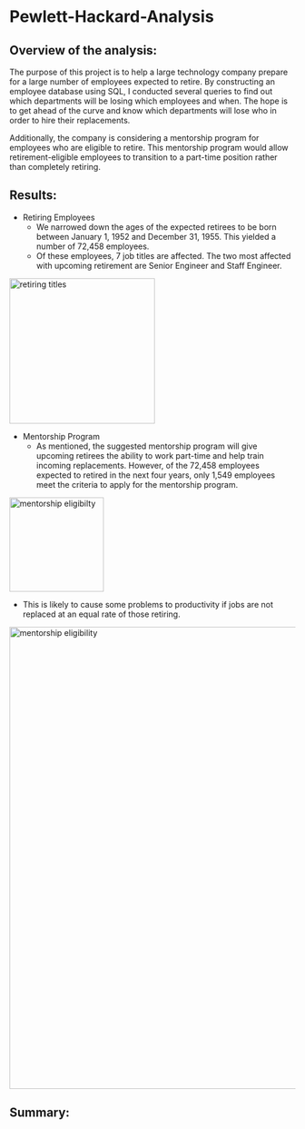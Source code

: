 # Pewlett-Hackard-Analysis

## Overview of the analysis:
The purpose of this project is to help a large technology company prepare for a large number of employees expected to retire. By constructing an employee database using SQL, I conducted several queries to find out which departments will be losing which employees and when. The hope is to get ahead of the curve and know which departments will lose who in order to hire their replacements.

Additionally, the company is considering a mentorship program for employees who are eligible to retire. This mentorship program would allow retirement-eligible employees to transition to a part-time position rather than completely retiring. 


## Results:
* Retiring Employees
  * We narrowed down the ages of the expected retirees to be born between January 1, 1952 and December 31, 1955. This yielded a number of 72,458 employees.
  * Of these employees, 7 job titles are affected. The two most affected with upcoming retirement are Senior Engineer and Staff Engineer.

<img width="256" alt="retiring titles" src="https://user-images.githubusercontent.com/103767830/195147396-32c18ecf-d667-42b6-b86c-7ecc3efccf45.png">

* Mentorship Program
  * As mentioned, the suggested mentorship program will give upcoming retirees the ability to work part-time and help train incoming replacements. However, of the 72,458 employees expected to retired in the next four years, only 1,549 employees meet the criteria to apply for the mentorship program.

<img width="166" alt="mentorship eligibilty" src="https://user-images.githubusercontent.com/103767830/195149474-d35873cd-154e-4f40-8013-f8388bc11542.png">

  * This is likely to cause some problems to productivity if jobs are not replaced at an equal rate of those retiring.

<img width="814" alt="mentorship eligibility" src="https://user-images.githubusercontent.com/103767830/195147400-7852e517-f9e5-4e7c-b47e-a00829c43845.png">

## Summary:
